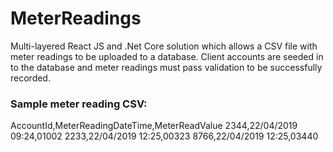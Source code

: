 # MeterReadings

Multi-layered React JS and .Net Core solution which allows a CSV file with meter readings to be uploaded to a database. Client accounts are seeded in to the database and meter readings must pass validation to be successfully recorded.

### Sample meter reading CSV:

AccountId,MeterReadingDateTime,MeterReadValue
2344,22/04/2019 09:24,01002
2233,22/04/2019 12:25,00323
8766,22/04/2019 12:25,03440

